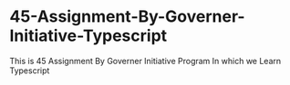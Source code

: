 # 45-Assignment-By-Governer-Initiative-Typescript
This is 45 Assignment By Governer Initiative Program In which we Learn Typescript 
